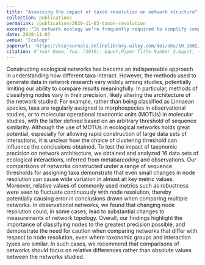```yaml
---
title: "Assessing the impact of taxon resolution on network structure"
collection: publications
permalink: /publication/2020-11-03-taxon-resolution
excerpt: "In network ecology we're frequently required to simplify complex data into nodes, we here demonstrate the impact of this on perceived network structure."
date: 2020-11-03
venue: 'Ecology'
paperurl: 'https://esajournals.onlinelibrary.wiley.com/doi/abs/10.1002/ecy.3256'
citation: #'Your Name, You. (2010). &quot;Paper Title Number 2.&quot; <i>Journal 1</i>. 1(2).'
---
```


Constructing ecological networks has become an indispensable approach in understanding how different taxa interact. However, the methods used to generate data in network research vary widely among studies, potentially limiting our ability to compare results meaningfully. In particular, methods of classifying nodes vary in their precision, likely altering the architecture of the network studied. For example, rather than being classified as Linnaean species, taxa are regularly assigned to morphospecies in observational studies, or to molecular operational taxonomic units (MOTUs) in molecular studies, with the latter defined based on an arbitrary threshold of sequence similarity. Although the use of MOTUs in ecological networks holds great potential, especially for allowing rapid construction of large data sets of interactions, it is unclear how the choice of clustering threshold can influence the conclusions obtained. To test the impact of taxonomic precision on network architecture, we obtained and analyzed 16 data sets of ecological interactions, inferred from metabarcoding and observations. Our comparisons of networks constructed under a range of sequence thresholds for assigning taxa demonstrate that even small changes in node resolution can cause wide variation in almost all key metric values. Moreover, relative values of commonly used metrics such as robustness were seen to fluctuate continuously with node resolution, thereby potentially causing error in conclusions drawn when comparing multiple networks. In observational networks, we found that changing node resolution could, in some cases, lead to substantial changes to measurements of network topology. Overall, our findings highlight the importance of classifying nodes to the greatest precision possible, and demonstrate the need for caution when comparing networks that differ with respect to node resolution, even where taxonomic groups and interaction types are similar. In such cases, we recommend that comparisons of networks should focus on relative differences rather than absolute values between the networks studied.

